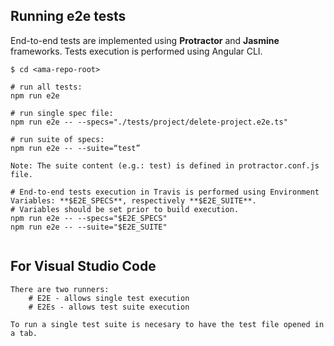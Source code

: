 ## Running e2e tests
End-to-end tests are implemented using **Protractor** and **Jasmine** frameworks.
Tests execution is performed using Angular CLI.

```
$ cd <ama-repo-root>

# run all tests:
npm run e2e

# run single spec file:
npm run e2e -- --specs="./tests/project/delete-project.e2e.ts"

# run suite of specs:
npm run e2e -- --suite=“test”

Note: The suite content (e.g.: test) is defined in protractor.conf.js file.

# End-to-end tests execution in Travis is performed using Environment Variables: **$E2E_SPECS**, respectively **$E2E_SUITE**.
# Variables should be set prior to build execution.
npm run e2e -- --specs="$E2E_SPECS"
npm run e2e -- --suite="$E2E_SUITE"


```

## For Visual Studio Code

```
There are two runners: 
    # E2E - allows single test execution
    # E2Es - allows test suite execution

To run a single test suite is necesary to have the test file opened in a tab. 

```

